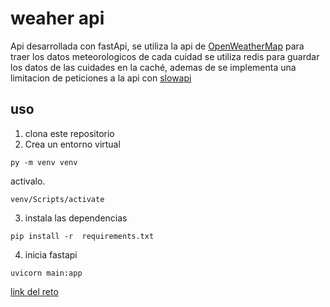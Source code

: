 # weaher api

Api desarrollada con fastApi, se utiliza la api de [OpenWeatherMap](https://openweathermap.org/api) para traer los datos meteorologicos de cada cuidad
se utiliza redis para guardar los datos de las cuidades en la caché, ademas de se implementa una limitacion de peticiones a la api con [slowapi](https://pypi.org/project/slowapi/)

## uso

1. clona este repositorio
2. Crea un entorno virtual
```
py -m venv venv
```
activalo.
```
venv/Scripts/activate
```
3. instala las dependencias
```
pip install -r  requirements.txt
```
4. inicia fastapi
```
uvicorn main:app 
```

[link del reto](https://roadmap.sh/projects/weather-api-wrapper-service)
